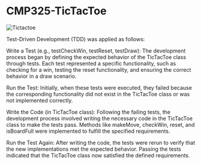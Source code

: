 # CMP325-TicTacToe

![Tictactoe](https://github.com/Georgegido/CMP325-TicTacToe/assets/150754463/4713245c-c5f8-4dd0-915a-15fd221e8e88)



Test-Driven Development (TDD) was applied as follows:



Write a Test (e.g., testCheckWin, testReset, testDraw): The development process began by defining the expected behavior of the TicTacToe class through tests. Each test represented a specific functionality, such as checking for a win, testing the reset functionality, and ensuring the correct behavior in a draw scenario.


Run the Test: Initially, when these tests were executed, they failed because the corresponding functionality did not exist in the TicTacToe class or was not implemented correctly.


Write the Code (in TicTacToe class): Following the failing tests, the development process involved writing the necessary code in the TicTacToe class to make the tests pass. Methods like makeMove, checkWin, reset, and isBoardFull were implemented to fulfill the specified requirements.


Run the Test Again: After writing the code, the tests were rerun to verify that the new implementations met the expected behavior. Passing the tests indicated that the TicTacToe class now satisfied the defined requirements.
